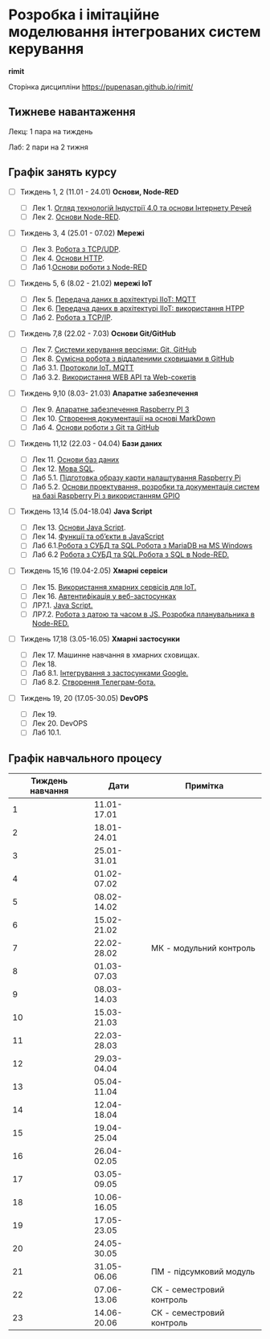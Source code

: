 # Розробка і імітаційне моделювання інтегрованих систем керування

**rimit**

Сторінка дисципліни <https://pupenasan.github.io/rimit/>

## Тижневе навантаження

Лекц: 1 пара на тиждень

Лаб:  2 пари на 2 тижня

## Графік занять курсу

- [ ] Тиждень 1, 2 (11.01 - 24.01) **Основи, Node-RED**
  - [ ] Лек 1. [Огляд технологій Індустрії 4.0 та основи Інтернету Речей](https://pupenasan.github.io/TI40/Лекц/intro.html)
  - [ ] Лек 2. [Основи Node-RED](https://pupenasan.github.io/ProgIngContrSystems/Лекц/lec2_Node.html).
- [ ] Тиждень 3, 4  (25.01 - 07.02) **Мережі**
  - [ ] Лек 3. [Робота з TCP/UDP](https://pupenasan.github.io/ProgIngContrSystems/Лекц/tcpudp.html).
  - [ ] Лек 4. [Основи HTTP](https://pupenasan.github.io/ProgIngContrSystems/Лекц/http.html).
  - [ ] Лаб 1.[Основи роботи з Node-RED](https://pupenasan.github.io/TI40/Лабор/lab1NodeRED.html)
- [ ] Тиждень 5, 6  (8.02 - 21.02) **мережі IoT** 
  - [ ] Лек 5. [Передача даних в архітектурі IIoT: MQTT](https://pupenasan.github.io/ProgIngContrSystems/Лекц/MQTT.html)
  - [ ] Лек 6. [Передача даних в архітектурі IIoT: використання HTPP](https://pupenasan.github.io/ProgIngContrSystems/Лекц/HTTPAPI.html)
  - [ ] Лаб 2. [Робота з TCP/IP](https://pupenasan.github.io/ProgIngContrSystems/Лабор/labtcp.html).
- [ ] Тиждень 7,8 (22.02 - 7.03) **Основи Git/GitHub**
  - [ ] Лек 7. [Системи керування версіями: Git, GitHub](https://pupenasan.github.io/ProgIngContrSystems/Лекц/Git.html)
  - [ ] Лек 8. [Сумісна робота з віддаленими сховищами в GitHub](https://pupenasan.github.io/ProgIngContrSystems/Лекц/GitHub.html)
  - [ ] Лаб 3.1. [Протоколи IoT. MQTT](https://pupenasan.github.io/ProgIngContrSystems/Лабор/lab2MQTT.html)
  - [ ] Лаб 3.2. [Використання WEB API та Web-сокетів](https://pupenasan.github.io/ProgIngContrSystems/Лабор/lab2WEBAPI.html)
- [ ] Тиждень 9,10 (8.03- 21.03) **Апаратне забезпечення**
  - [ ] Лек 9. [Апаратне забезпечення Raspberry PI 3](https://pupenasan.github.io/ProgIngContrSystems/Лекц/RaspberryPi.html)
  - [ ] Лек 10. [Створення документації на основі MarkDown](https://pupenasan.github.io/ProgIngContrSystems/Лекц/MarkDown.html)
  - [ ] Лаб 4. [Основи роботи з Git та GitHub](https://pupenasan.github.io/ProgIngContrSystems/Лабор/lab3Git.html)
- [ ] Тиждень 11,12 (22.03 - 04.04) **Бази даних**
  - [ ] Лек 11. [Основи баз даних](https://pupenasan.github.io/ProgIngContrSystems/Лекц/db.html)
  - [ ] Лек 12. [Мова SQL](https://pupenasan.github.io/ProgIngContrSystems/Лекц/sql1.html).
  - [ ] Лаб 5.1. [Підготовка образу карти налаштування Raspberry Pi](https://pupenasan.github.io/ProgIngContrSystems/Лабор/lab4_1_RPIConfig.html)
  - [ ] Лаб 5.2. [Основи проектування, розробки та документація систем на базі Raspberry Pi з використанням GPIO](https://pupenasan.github.io/ProgIngContrSystems/Лабор/lab4_2_RPIProg.html)
- [ ] Тиждень 13,14 (5.04-18.04) **Java Script**
  - [ ] Лек 13. [Основи Java Script](https://pupenasan.github.io/ProgIngContrSystems/Лекц/javascript.html).
  - [ ] Лек 14. [Функції та об’єкти в JavaScript](https://pupenasan.github.io/ProgIngContrSystems/Лекц/jsobjects.html)
  - [ ] Лаб 6.1.[Робота з СУБД та SQL.Робота з MariaDB на MS Windows](https://pupenasan.github.io/ProgIngContrSystems/Лабор/labdb_1maria.html)
  - [ ] Лаб 6.2 [Робота з СУБД та SQL.Робота з SQL в Node-RED.](https://pupenasan.github.io/ProgIngContrSystems/Лабор/labdb_2nodered.html)
- [ ] Тиждень 15,16 (19.04-2.05) **Хмарні сервіси**
  - [ ] Лек 15. [Використання хмарних сервісів для IoT.](https://pupenasan.github.io/ProgIngContrSystems/Лекц/cloud.html)
  - [ ] Лек 16. [Автентифікація у веб-застосунках](https://pupenasan.github.io/TI40/Лекц/cloudauth.html)
  - [ ] ЛР7.1. [Java Script.](https://pupenasan.github.io/ProgIngContrSystems/Лабор/labjs_1js.html)
  - [ ] ЛР7.2. [Робота з датою та часом в JS. Розробка планувальника в Node-RED.](https://pupenasan.github.io/ProgIngContrSystems/Лабор/labjs_2node.html)
- [ ] Тиждень 17,18 (3.05-16.05) **Хмарні застосунки**
  - [ ] Лек 17. Машинне навчання в хмарних сховищах. 
  - [ ] Лек 18. 
  - [ ] Лаб 8.1. [Інтегрування з застосунками Google.](https://pupenasan.github.io/ProgIngContrSystems/Лабор/labcld_1.html)
  - [ ] Лаб 8.2. [Створення Телеграм-бота.](https://pupenasan.github.io/ProgIngContrSystems/Лабор/labcld_2bot.html)
- [ ] Тиждень 19, 20 (17.05-30.05) **DevOPS**

  - [ ] Лек 19. 
  - [ ] Лек 20. DevOPS
  - [ ] Лаб 10.1. 

## Графік навчального процесу 

| Тиждень навчання | Дати        | Примітка                  |
| ---------------- | ----------- | ------------------------- |
| 1                | 11.01-17.01 |                           |
| 2                | 18.01-24.01 |                           |
| 3                | 25.01-31.01 |                           |
| 4                | 01.02-07.02 |                           |
| 5                | 08.02-14.02 |                           |
| 6                | 15.02-21.02 |                           |
| 7                | 22.02-28.02 | МК - модульний контроль   |
| 8                | 01.03-07.03 |                           |
| 9                | 08.03-14.03 |                           |
| 10               | 15.03-21.03 |                           |
| 11               | 22.03-28.03 |                           |
| 12               | 29.03-04.04 |                           |
| 13               | 05.04-11.04 |                           |
| 14               | 12.04-18.04 |                           |
| 15               | 19.04-25.04 |                           |
| 16               | 26.04-02.05 |                           |
| 17               | 03.05-09.05 |                           |
| 18               | 10.06-16.05 |                           |
| 19               | 17.05-23.05 |                           |
| 20               | 24.05-30.05 |                           |
| 21               | 31.05-06.06 | ПМ - підсумковий модуль   |
| 22               | 07.06-13.06 | СК - семестровий контроль |
| 23               | 14.06-20.06 | СК - семестровий контроль |



